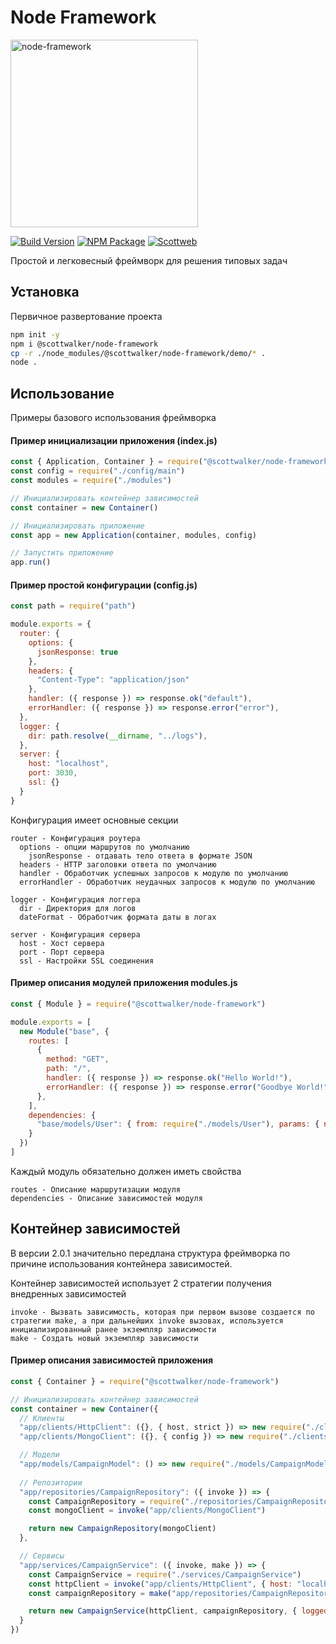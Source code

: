 # Node Framework

<img src="https://nodejs.org/static/images/logos/nodejs-new-pantone-black.svg" alt="node-framework" width="300"/>

[![Build Version](https://img.shields.io/github/package-json/v/scottwalker87/node-framework?style=for-the-badge)](https://github.com/scottwalker87/node-framework)
[![NPM Package](https://img.shields.io/npm/v/@scottwalker/node-framework?style=for-the-badge)](https://www.npmjs.com/package/@scottwalker/node-framework)
[![Scottweb](https://img.shields.io/badge/Scottweb-Web%20Development-red?style=for-the-badge)](http://scottweb.ru/)

Простой и легковесный фреймворк для решения типовых задач

## Установка
Первичное развертование проекта
```bash
npm init -y
npm i @scottwalker/node-framework
cp -r ./node_modules/@scottwalker/node-framework/demo/* .
node .
```
## Использование
Примеры базового использования фреймворка

#### Пример инициализации приложения **(index.js)**
```js
const { Application, Container } = require("@scottwalker/node-framework")
const config = require("./config/main")
const modules = require("./modules")

// Инициализировать контейнер зависимостей
const container = new Container()

// Инициализировать приложение
const app = new Application(container, modules, config)

// Запустить приложение
app.run()
```

#### Пример простой конфигурации **(config.js)**
```js
const path = require("path")

module.exports = {
  router: {
    options: {
      jsonResponse: true
    },
    headers: {
      "Content-Type": "application/json"
    },
    handler: ({ response }) => response.ok("default"),
    errorHandler: ({ response }) => response.error("error"),
  },
  logger: {
    dir: path.resolve(__dirname, "../logs"),
  },
  server: {
    host: "localhost",
    port: 3030,
    ssl: {}
  }
}
```
Конфигурация имеет основные секции
```
router - Конфигурация роутера
  options - опции маршрутов по умолчанию
    jsonResponse - отдавать тело ответа в формате JSON
  headers - HTTP заголовки ответа по умолчанию
  handler - Обработчик успешных запросов к модулю по умолчанию
  errorHandler - Обработчик неудачных запросов к модулю по умолчанию

logger - Конфигурация логгера
  dir - Директория для логов
  dateFormat - Обработчик формата даты в логах

server - Конфигурация сервера
  host - Хост сервера
  port - Порт сервера
  ssl - Настройки SSL соединения
```

#### Пример описания модулей приложения **modules.js**
```js
const { Module } = require("@scottwalker/node-framework")

module.exports = [
  new Module("base", { 
    routes: [
      {
        method: "GET", 
        path: "/", 
        handler: ({ response }) => response.ok("Hello World!"),
        errorHandler: ({ response }) => response.error("Goodbye World!"),
      },
    ],
    dependencies: {
      "base/models/User": { from: require("./models/User"), params: { name: null } }
    }
  })
]
```
Каждый модуль обязательно должен иметь свойства
```
routes - Описание маршрутизации модуля
dependencies - Описание зависимостей модуля
```

## Контейнер зависимостей
В версии 2.0.1 значительно передлана структура фреймворка по причине использования контейнера зависимостей.

Контейнер зависимостей использует 2 стратегии получения внедренных зависимостей
```
invoke - Вызвать зависимость, которая при первом вызове создается по стратегии make, а при дальнейших invoke вызовах, используется инициализированный ранее экземпляр зависимости  
make - Создать новый экземпляр зависимости
```

#### Пример описания зависимостей приложения
```js
const { Container } = require("@scottwalker/node-framework")

// Инициализировать контейнер зависимостей
const container = new Container({
  // Клиенты
  "app/clients/HttpClient": ({}, { host, strict }) => new require("./clients/HttpClient")(host, strict),
  "app/clients/MongoClient": ({}, { config }) => new require("./clients/MongoClient")(config),

  // Модели
  "app/models/CampaignModel": () => new require("./models/CampaignModel")(),
  
  // Репозитории
  "app/repositories/CampaignRepository": ({ invoke }) => {
    const CampaignRepository = require("./repositories/CampaignRepository")
    const mongoClient = invoke("app/clients/MongoClient")

    return new CampaignRepository(mongoClient)
  },

  // Сервисы
  "app/services/CampaignService": ({ invoke, make }) => {
    const CampaignService = require("./services/CampaignService")
    const httpClient = invoke("app/clients/HttpClient", { host: "localhost", strict: true })
    const campaignRepository = make("app/repositories/CampaignRepository")

    return new CampaignService(httpClient, campaignRepository, { logged: true })
  }
})
```
